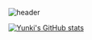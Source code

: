 ![header](https://capsule-render.vercel.app/api?type=wave&color=auto&height=300&section=header&text=capsule%20render&fontSize=90)

[![Yunki's GitHub stats](https://github-readme-stats.vercel.app/api?username=kykim0613&theme=slateorange&show_icons=true)](https://github.com/kykim0613/kykim0613)
